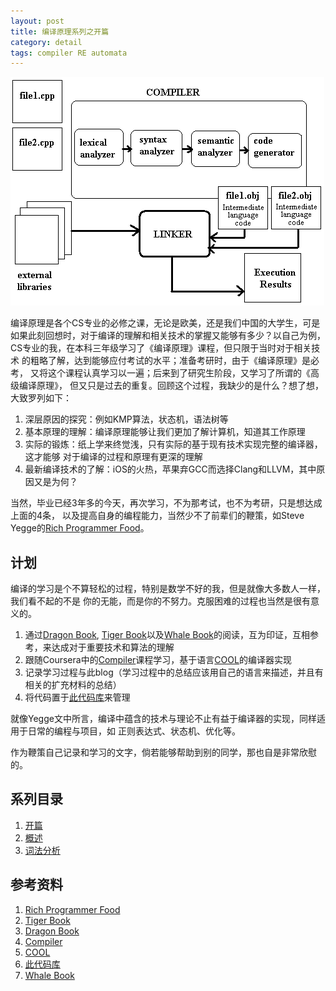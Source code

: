 ```yaml
---
layout: post
title: 编译原理系列之开篇
category: detail
tags: compiler RE automata
---
```


![compiler](/assets/images/compiler_new.gif)

编译原理是各个CS专业的必修之课，无论是欧美，还是我们中国的大学生，可是
如果此刻回想时，对于编译的理解和相关技术的掌握又能够有多少？以自己为例，
CS专业的我，在本科三年级学习了《编译原理》课程，但只限于当时对于相关技术
的粗略了解，达到能够应付考试的水平；准备考研时，由于《编译原理》是必考，
又将这个课程认真学习以一遍；后来到了研究生阶段，又学习了所谓的《高级编译原理》，
但又只是过去的重复。回顾这个过程，我缺少的是什么？想了想，大致罗列如下：

1. 深层原因的探究：例如KMP算法，状态机，语法树等
2. 基本原理的理解：编译原理能够让我们更加了解计算机，知道其工作原理
3. 实际的锻炼：纸上学来终觉浅，只有实际的基于现有技术实现完整的编译器，这才能够
   对于编译的过程和原理有更深的理解
4. 最新编译技术的了解：iOS的火热，苹果弃GCC而选择Clang和LLVM，其中原因又是为何？

当然，毕业已经3年多的今天，再次学习，不为那考试，也不为考研，只是想达成上面的4条，
以及提高自身的编程能力，当然少不了前辈们的鞭策，如Steve Yegge的[Rich Programmer Food][Rich Programmer Food]。

## 计划

编译的学习是个不算轻松的过程，特别是数学不好的我，但是就像大多数人一样，我们看不起的不是
你的无能，而是你的不努力。克服困难的过程也当然是很有意义的。

1. 通过[Dragon Book][Dragon Book], [Tiger Book][Tiger Book]以及[Whale Book][Whale Book]的阅读，互为印证，互相参考，来达成对于重要技术和算法的理解
2. 跟随Coursera中的[Compiler][Compiler]课程学习，基于语言[COOL][COOL]的编译器实现
3. 记录学习过程与此blog（学习过程中的总结应该用自己的语言来描述，并且有相关的扩充材料的总结）
4. 将代码置于[此代码库][此代码库]来管理

就像Yegge文中所言，编译中蕴含的技术与理论不止有益于编译器的实现，同样适用于日常的编程与项目，如
正则表达式、状态机、优化等。

作为鞭策自己记录和学习的文字，倘若能够帮助到别的同学，那也自是非常欣慰的。

## 系列目录

1. [开篇][开篇]
2. [概述][概述]
3. [词法分析][词法分析]




## 参考资料
1. [Rich Programmer Food][Rich Programmer Food]
2. [Tiger Book][Tiger Book]
3. [Dragon Book][Dragon Book]
4. [Compiler][Compiler]
5. [COOL][COOL]
6. [此代码库][此代码库]
7. [Whale Book][Whale Book]


[Rich Programmer Food]: http://steve-yegge.blogspot.com/2007/06/rich-programmer-food.html
[Tiger Book]: http://www.cs.princeton.edu/~appel/modern/c/
[Dragon Book]: http://dragonbook.stanford.edu/
[Whale Book]: http://book.douban.com/subject/1821532/
[Compiler]: https://www.coursera.org/course/compilers
[COOL]: http://theory.stanford.edu/~aiken/software/cool/cool.html
[此代码库]: https://github.com/towerjoo/cool-compiler
[开篇]: http://towerjoo.github.io/blog/2013/05/13/compiler-1/
[概述]: http://towerjoo.github.io/blog/2013/05/13/compiler-2/
[词法分析]: http://towerjoo.github.io/blog/2013/05/14/compiler-3-lexical-analysis/
